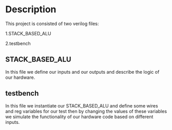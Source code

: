 # Description
This project is consisted of two verilog files: 

1.STACK_BASED_ALU 

2.testbench

## STACK_BASED_ALU
In this file we define our inputs and our outputs and describe
the logic of our hardware.

## testbench
In this file we instantiate our STACK_BASED_ALU and define some wires and reg variables
for our test then by changing the values of these variables we simulate the functionality
of our hardware code based on different inputs.
